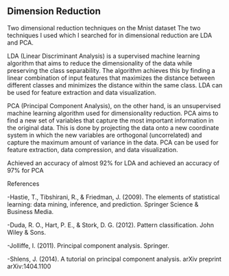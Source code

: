 ## Dimension Reduction
Two dimensional reduction techniques on the Mnist dataset
The two techniques I used which I searched for in dimensional reduction are LDA and PCA.

LDA (Linear Discriminant Analysis) is a supervised machine learning algorithm that aims to
reduce the dimensionality of the data while preserving the class separability. The algorithm
achieves this by finding a linear combination of input features that maximizes the distance
between different classes and minimizes the distance within the same class. LDA can be used
for feature extraction and data visualization.

PCA (Principal Component Analysis), on the other hand, is an unsupervised machine learning
algorithm used for dimensionality reduction. PCA aims to find a new set of variables that capture
the most important information in the original data. This is done by projecting the data onto a
new coordinate system in which the new variables are orthogonal (uncorrelated) and capture
the maximum amount of variance in the data. PCA can be used for feature extraction, data
compression, and data visualization.

Achieved an accuracy of almost 92% for LDA and achieved an accuracy of 97% for PCA 

References

-Hastie, T., Tibshirani, R., & Friedman, J. (2009). The elements of statistical learning: data
mining, inference, and prediction. Springer Science & Business Media.

-Duda, R. O., Hart, P. E., & Stork, D. G. (2012). Pattern classification. John Wiley & Sons.

-Jolliffe, I. (2011). Principal component analysis. Springer.

-Shlens, J. (2014). A tutorial on principal component analysis. arXiv preprint arXiv:1404.1100
